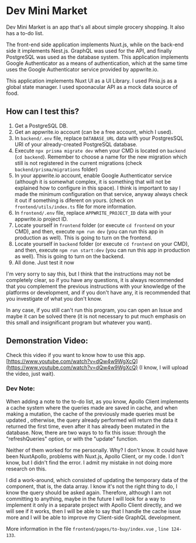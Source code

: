 # Dev Mini Market
Dev Mini Market is an app that's all about simple grocery shopping. It also has a to-do list.

The front-end side application implements Nuxt.js, while on the back-end side it implements Nest.js. GraphQL was used for the API, and finally PostgreSQL was used as the database system. This application implements Google Authenticator as a means of authentication, which at the same time uses the Google Authenticator service provided by appwrite.io.

This application implements Nuxt UI as a UI Library. I used Pinia.js as a global state manager. I used spoonacular API as a mock data source of food.

## How can I test this?
1. Get a PostgreSQL DB.
2. Get an appwrite.io account (can be a free account, which I used).
3. In `backend/.env` file, replace `DATABASE_URL` data with your PostgresSQL URI of your already-created PostgreSQL database.
4. Execute `npx prisma migrate dev` when your CMD is located on `backend` (`cd backend`). Remember to choose a name for the new migration which still is not registered in the current migrations (check `backend/prisma/migrations` folder)
5. In your appwrite.io account, enable Google Authenticator service (although it is somewhat complex, it is something that will not be explained how to configure in this space). I think is important to say I made the minimum configuration on that service, anyway always check it out if something is diferent on yours. (check on `frontend/utils/index.ts` file for more information.
6. In `frontend/.env` file, replace `APPWRITE_PROJECT_ID` data with your appwrite.io project ID.
7. Locate yourself in `frontend` folder (or execute `cd frontend` on your CMD), and then, execute `npm run dev` (you can run this app in production as well). This is going to turn on the frontend.
8. Locate yourself in `backend` folder (or execute `cd frontend` on your CMD), and then, execute `npm run start:dev` (you can run this app in production as well). This is going to turn on the backend.
9. All done. Just test it now

I'm very sorry to say this, but I think that the instructions may not be completely clear, so if you have any questions, it is always recommended that you complement the previous instructions with your knowledge of the platforms or development, and if you don't have any, it is recommended that you investigate of what you don't know. 

In any case, if you still can't run this program, you can open an Issue and maybe it can be solved there (it is not necessary to put much emphasis on this small and insignificant program but whatever you want).

## Demonstration Video:
Check this video if you want to know how to use this app.
[https://www.youtube.com/watch?v=dQw4w9WgXcQ](https://www.youtube.com/watch?v=dQw4w9WgXcQ)
(I know, I will upload the video, just wait).

### Dev Note:
When adding a note to the to-do list, as you know, Apollo Client implements a cache system where the queries made are saved in cache, and when making a mutation, the cache of the previously made queries must be updated , otherwise, the query already performed will return the data it returned the first time, even after it has already been mutated in the database. Now, there are two ways to to fix this issue: through the "refreshQueries" option, or with the "update" function.

Neither of them worked for me personally. Why? I don't know. It could have been NuxtApollo, problems with Nuxt.js, Apollo Client, or my code. I don't know, but I didn't find the error. I admit my mistake in not doing more research on this.

I did a work-around, which consisted of updating the temporary data of the component, that is, the data array. I know it's not the right thing to do, I know the query should be asked again. Therefore, although I am not committing to anything, maybe in the future I will look for a way to implement it only in a separate project with Apollo Client directly, and we will see if it works, then I will be able to say that I handle the cache issue more and I will be able to improve my Client-side GraphQL development.

More information in the file `frontend/pages/to-buy/index.vue` , `line 124-133`.